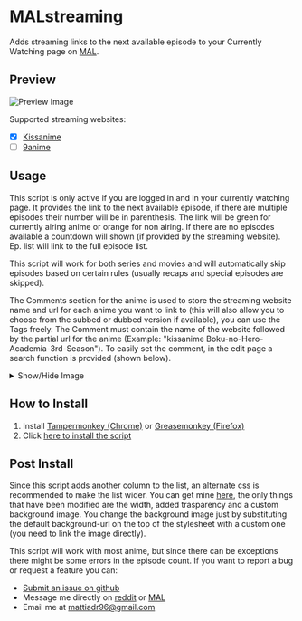 # MALstreaming
Adds streaming links to the next available episode to your Currently Watching page on <a href='https://myanimelist.net' target='_blank'>MAL</a>.

## Preview
![Preview Image](images/preview.png)

Supported streaming websites:
- [x] <a href='http://kissanime.ru' target='_blank'>Kissanime</a>
- [ ] <a href='https://9anime.is' target='_blank'>9anime</a>

## Usage
This script is only active if you are logged in and in your currently watching page.
It provides the link to the next available episode, if there are multiple episodes their number will be in parenthesis.
The link will be green for currently airing anime or orange for non airing.
If there are no episodes available a countdown will shown (if provided by the streaming website).
Ep. list will link to the full episode list.

This script will work for both series and movies and will automatically skip episodes based on certain rules (usually recaps and special episodes are skipped).

The Comments section for the anime is used to store the streaming website name and url for each anime you want to link to (this will also allow you to choose from the subbed or dubbed version if available), you can use the Tags freely.
The Comment must contain the name of the website followed by the partial url for the anime (Example: "kissanime Boku-no-Hero-Academia-3rd-Season").
To easily set the comment, in the edit page a search function is provided (shown below).

<details><summary>Show/Hide Image</summary>
![Edit Page](images/edit_page.png)
</details>

## How to Install
1. Install <a href='https://chrome.google.com/webstore/detail/tampermonkey/dhdgffkkebhmkfjojejmpbldmpobfkfo' target='_blank'>Tampermonkey (Chrome)</a> or <a href='https://addons.mozilla.org/firefox/addon/greasemonkey/' target='_blank'>Greasemonkey (Firefox)</a>
2. Click <a href='https://raw.githubusercontent.com/mattiadr/MALstreaming/master/MALstreaming.user.js'>here to install the script</a>

## Post Install
Since this script adds another column to the list, an alternate css is recommended to make the list wider.
You can get mine <a href='https://pastebin.com/A2WgHbYc' target='_blank'>here</a>, the only things that have been modified are the width, added trasparency and a custom background image.
You change the background image just by substituting the default background-url on the top of the stylesheet with a custom one (you need to link the image directly).

This script will work with most anime, but since there can be exceptions there might be some errors in the episode count.
If you want to report a bug or request a feature you can:
- <a href='https://github.com/mattiadr/MALstreaming/issues' target='_blank'>Submit an issue on github</a>
- Message me directly on <a href='https://www.reddit.com/user/mattiadr96/' target='_blank'>reddit</a> or <a href='https://myanimelist.net/profile/mattiadr' target='_blank'>MAL</a>
- Email me at mattiadr96@gmail.com
